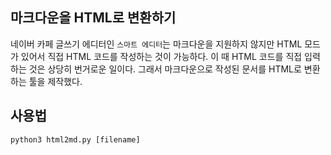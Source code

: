 ## 마크다운을 HTML로 변환하기

네이버 카페 글쓰기 에디터인 `스마트 에디터`는 마크다운을 지원하지 않지만 HTML 모드가 있어서 직접 HTML 코드를 작성하는 것이 가능하다. 이 때 HTML 코드를 직접 입력하는 것은 상당히 번거로운 일이다. 그래서 마크다운으로 작성된 문서를 HTML로 변환하는 툴을 제작했다.

## 사용법
```python3 html2md.py [filename]```
